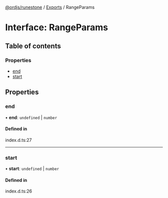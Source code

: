 [@ordjs/runestone](../README.md) / [Exports](../modules.md) / RangeParams

# Interface: RangeParams

## Table of contents

### Properties

- [end](RangeParams.md#end)
- [start](RangeParams.md#start)

## Properties

### end

• **end**: `undefined` \| `number`

#### Defined in

index.d.ts:27

___

### start

• **start**: `undefined` \| `number`

#### Defined in

index.d.ts:26
